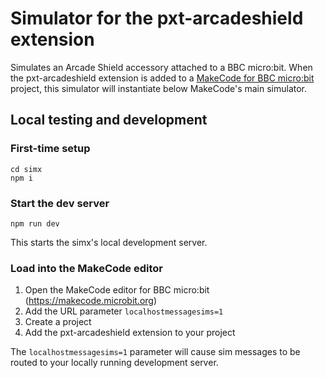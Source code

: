 # Simulator for the pxt-arcadeshield extension

Simulates an Arcade Shield accessory attached to a BBC micro:bit. When the pxt-arcadeshield extension is added to a [MakeCode for BBC micro:bit](https://makecode.microbit.org) project, this simulator will instantiate below MakeCode's main simulator.

## Local testing and development

### First-time setup
```
cd simx
npm i
```

### Start the dev server
```
npm run dev
```

This starts the simx's local development server.

### Load into the MakeCode editor

1. Open the MakeCode editor for BBC micro:bit (https://makecode.microbit.org)
2. Add the URL parameter `localhostmessagesims=1`
3. Create a project
4. Add the pxt-arcadeshield extension to your project

The `localhostmessagesims=1` parameter will cause sim messages to be routed to your locally running development server.

